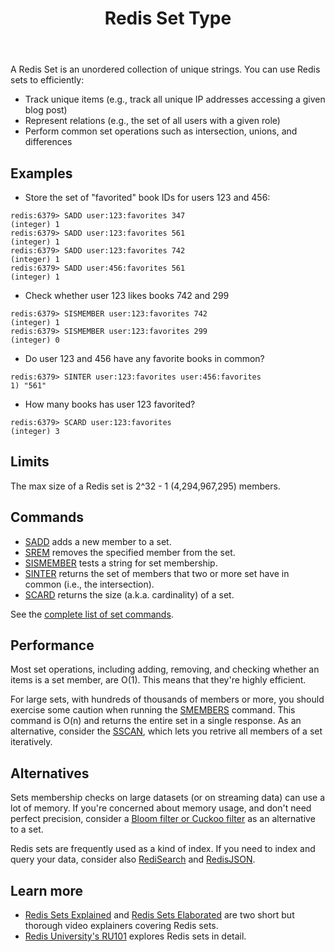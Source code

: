 ﻿---
title: "Redis Set Type"
linkTitle: "Strings"
weight: 1
description: >
    Introduction to the Redis Set data type
---

A Redis Set is an unordered collection of unique strings. You can use Redis sets to efficiently:

* Track unique items (e.g., track all unique IP addresses accessing a given blog post)
* Represent relations (e.g., the set of all users with a given role)
* Perform common set operations such as intersection, unions, and differences

## Examples

* Store the set of "favorited" book IDs for users 123 and 456:
```
redis:6379> SADD user:123:favorites 347
(integer) 1
redis:6379> SADD user:123:favorites 561
(integer) 1
redis:6379> SADD user:123:favorites 742
(integer) 1
redis:6379> SADD user:456:favorites 561
(integer) 1
```

* Check whether user 123 likes books 742 and 299
```
redis:6379> SISMEMBER user:123:favorites 742
(integer) 1
redis:6379> SISMEMBER user:123:favorites 299
(integer) 0
```

* Do user 123 and 456 have any favorite books in common?
```
redis:6379> SINTER user:123:favorites user:456:favorites
1) "561"
```

* How many books has user 123 favorited?
```
redis:6379> SCARD user:123:favorites
(integer) 3
```

## Limits

The max size of a Redis set is 2^32 - 1 (4,294,967,295) members.

## Commands

* [SADD](/commands/sadd) adds a new member to a set.
* [SREM](/commands/srem) removes the specified member from the set.
* [SISMEMBER](/commands/sismember) tests a string for set membership.
* [SINTER](/commands/sinter) returns the set of members that two or more set have in common (i.e., the intersection).
* [SCARD](/commands/scard) returns the size (a.k.a. cardinality) of a set.

See the [complete list of set commands](https://redis.io/commands/?group=set).

## Performance

Most set operations, including adding, removing, and checking whether an items is a set member, are O(1). This means that they're highly efficient.

For large sets, with hundreds of thousands of members or more, you should exercise some caution when running the [SMEMBERS](/commands/smembers) command. This command is O(n) and returns the entire set in a single response. As an alternative, consider the [SSCAN](/commands/sscan), which lets you retrive all members of a set iteratively.

## Alternatives

Sets membership checks on large datasets (or on streaming data) can use a lot of memory. If you're concerned about memory usage, and don't need perfect precision, consider a [Bloom filter or Cuckoo filter](/docs/stack/bloom) as an alternative to a set.

Redis sets are frequently used as a kind of index. If you need to index and query your data, consider also [RediSearch](/docs/stack/search) and [RedisJSON](/docs/stack/json).

## Learn more

* [Redis Sets Explained](https://www.youtube.com/watch?v=PB5SeOkkxQc) and [Redis Sets Elaborated](https://www.youtube.com/watch?v=aRw5ME_5kMY) are two short but thorough video explainers covering Redis sets.
* [Redis University's RU101](https://university.redis.com/courses/ru101/) explores Redis sets in detail.


